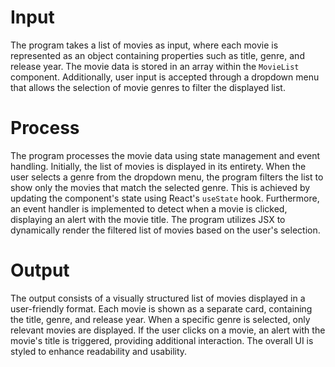 # Input
The program takes a list of movies as input, where each movie is represented as an object containing properties such as title, genre, and release year. The movie data is stored in an array within the `MovieList` component. Additionally, user input is accepted through a dropdown menu that allows the selection of movie genres to filter the displayed list.

# Process
The program processes the movie data using state management and event handling. Initially, the list of movies is displayed in its entirety. When the user selects a genre from the dropdown menu, the program filters the list to show only the movies that match the selected genre. This is achieved by updating the component's state using React's `useState` hook. Furthermore, an event handler is implemented to detect when a movie is clicked, displaying an alert with the movie title. The program utilizes JSX to dynamically render the filtered list of movies based on the user's selection.

# Output
The output consists of a visually structured list of movies displayed in a user-friendly format. Each movie is shown as a separate card, containing the title, genre, and release year. When a specific genre is selected, only relevant movies are displayed. If the user clicks on a movie, an alert with the movie's title is triggered, providing additional interaction. The overall UI is styled to enhance readability and usability.

